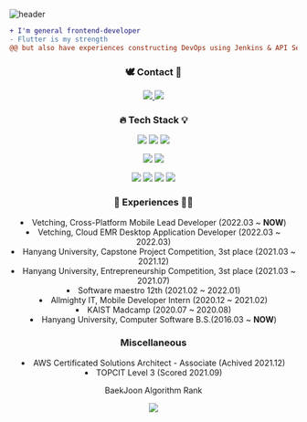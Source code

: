 ![header](https://capsule-render.vercel.app/api?type=waving&color=gradient&customColorList=12&height=300&section=header&text=Kyungho,%20Park&fontSize=60&fontAlignY=40&animation=fadeIn&desc=@auaicn%20from%20(Korea)&descSize=20&descAlign=62)

```diff
+ I'm general frontend-developer
- Flutter is my strength
@@ but also have experiences constructing DevOps using Jenkins & API Server @@
```

<h3 align="center"> 🕊 Contact 🦅 </h3>
<p align="center">
  <a href="mailto:crorowslowpp@gmail.com">
     <img src="https://img.shields.io/badge/Gmail-d14836?style=flat-square&logo=Gmail&logoColor=white&link=mailto:crorowslowpp@gmail.com"/>
  </a>
  <a href="https://devlog-kyungho.netlify.app/">
     <img src="https://img.shields.io/badge/Blog-00C7B7?style=flat-square&logo=Netlify&logoColor=white&link=devlog-kyungho.netlify.app/"/>
  </a>
</p>

<h3 align="center"> 🔥 Tech Stack 💡 </h3>
<p align="center">
  <img src="https://img.shields.io/badge/Flutter-02569B?style=flat-square&logo=Flutter&logoColor=white"/>
  <img src="https://img.shields.io/badge/React-61DAFB?style=flat-square&logo=React&logoColor=black"/>
  <img src="https://img.shields.io/badge/TypeScript-3178C6?style=flat-square&logo=TypeScript&logoColor=white"/></a>
</p>
<p align="center">
  <img src="https://img.shields.io/badge/GraphQL-E10098?style=flat-square&logo=GraphQL&logoColor=white"/></a>
  <img src="https://img.shields.io/badge/Apollo-311C87?style=flat-square&logo=Apollo-GraphQL&logoColor=white"/></a>
</p>
<p align="center">
  <img src="https://img.shields.io/badge/Firebase-FFCA28?style=flat-square&logo=firebase&logoColor=white"/></a>
  <img src="https://img.shields.io/badge/Google_Analytics-E37400?style=flat-square&logo=Google-Analytics&logoColor=white"/></a>
  <img src="https://img.shields.io/badge/Jenkins-D24939?style=flat-square&logo=Jenkins&logoColor=white"/></a>
  <img src="https://img.shields.io/badge/Docker-2496ED?style=flat-square&logo=Docker&logoColor=white"/></a>
</p>

<h3 align="center"> 🧑 Experiences 👩‍💻 </h3>
<p align="center">
  <li align ="center"> Vetching, Cross-Platform Mobile Lead Developer (2022.03 ~ <strong>NOW</strong>)</li>
  <li align ="center"> Vetching, Cloud EMR Desktop Application Developer (2022.03 ~ 2022.03)</li>
  <li align ="center"> Hanyang University, Capstone Project Competition, 3st place (2021.03 ~ 2021.12)</li> 
  <li align ="center"> Hanyang University, Entrepreneurship Competition, 3st place (2021.03 ~ 2021.07)</li>   
  <li align ="center"> Software maestro 12th (2021.02 ~ 2022.01)</li>
  <li align ="center"> Allmighty IT, Mobile Developer Intern (2020.12 ~ 2021.02)</li>
  <li align ="center"> KAIST Madcamp (2020.07 ~ 2020.08) </li> 
  <li align ="center"> Hanyang University, Computer Software B.S.(2016.03 ~ <strong>NOW</strong>)</li>
</p>

<h3 align="center"> Miscellaneous </h3>
<p align="center">
  <li align ="center"> AWS Certificated Solutions Architect - Associate (Achived 2021.12)</li>
  <li align ="center"> TOPCIT Level 3 (Scored 2021.09)</li>
  <p/>
  <p align="center"> BaekJoon Algorithm Rank </p>  
  <p align="center">
    <img src="http://mazassumnida.wtf/api/v2/generate_badge?boj=auaicn">
  </p>
</p>
